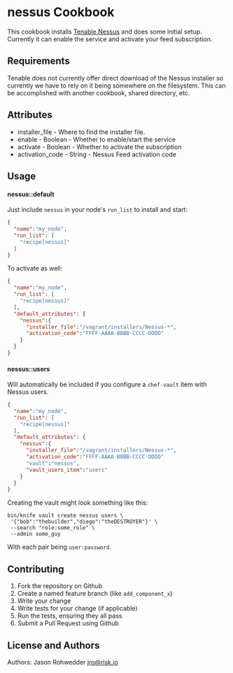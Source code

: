 nessus Cookbook
===============
This cookbook installs [Tenable Nessus](http://www.tenable.com/products/nessus)
and does some initial setup. Currently it can enable the service and
activate your feed subscription.

Requirements
------------

Tenable does not currently offer direct download of the Nessus installer
so currently we have to rely on it being somewhere on the filesystem.
This can be accomplished with another cookbook, shared directory, etc.

Attributes
----------

 * installer_file - Where to find the installer file.
 * enable - Boolean - Whether to enable/start the service
 * activate - Boolean - Whether to activate the subscription
 * activation_code - String - Nessus Feed activation code

Usage
-----
#### nessus::default

Just include `nessus` in your node's `run_list` to install and start:

```json
{
  "name":"my_node",
  "run_list": [
    "recipe[nessus]"
  ]
}
```

To activate as well:

```json
{
  "name":"my_node",
  "run_list": [
    "recipe[nessus]"
  ],
  "default_attributes": {
    "nessus":{
      "installer_file":"/vagrant/installers/Nessus-*",
      "activation_code":"FFFF-AAAA-BBBB-CCCC-DDDD"
    }
  }
}
```

#### nessus::users

Will automatically be included if you configure a `chef-vault` item
with Nessus users.

```json
{
  "name":"my_node",
  "run_list": [
    "recipe[nessus]"
  ],
  "default_attributes": {
    "nessus":{
      "installer_file":"/vagrant/installers/Nessus-*",
      "activation_code":"FFFF-AAAA-BBBB-CCCC-DDDD"
      "vault":"nessus",
      "vault_users_item":"users"
    }
  }
}
```

Creating the vault might look something like this:
```
bin/knife vault create nessus users \
 '{"bob":"thebuilder","diego":"theDESTROYER"}' \ 
 --search "role:some_role" \
 --admin some_guy
```

With each pair being `user:password`.

Contributing
------------
1. Fork the repository on Github
2. Create a named feature branch (like `add_component_x`)
3. Write your change
4. Write tests for your change (if applicable)
5. Run the tests, ensuring they all pass
6. Submit a Pull Request using Github

License and Authors
-------------------
Authors: Jason Rohwedder <jro@risk.io>
